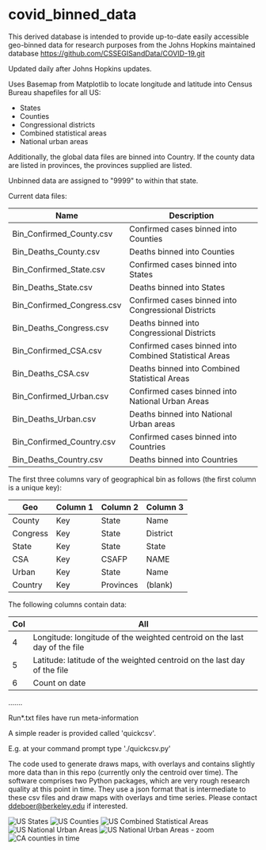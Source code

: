 # covid_binned_data


This derived database is intended to provide up-to-date easily accessible geo-binned data for research purposes from the Johns Hopkins maintained database
https://github.com/CSSEGISandData/COVID-19.git

Updated daily after Johns Hopkins updates.

Uses Basemap from Matplotlib to locate longitude and latitude into Census Bureau shapefiles for all US:
* States
* Counties
* Congressional districts
* Combined statistical areas
* National urban areas

Additionally, the global data files are binned into Country.  If the county data are listed in provinces,
the provinces supplied are listed.

Unbinned data are assigned to "9999" to within that state.

Current data files:

Name                       | Description
---------------------------|----------------------
Bin_Confirmed_County.csv   | Confirmed cases binned into Counties
Bin_Deaths_County.csv      | Deaths binned into Counties
Bin_Confirmed_State.csv    | Confirmed cases binned into States
Bin_Deaths_State.csv       | Deaths binned into States
Bin_Confirmed_Congress.csv | Confirmed cases binned into Congressional Districts
Bin_Deaths_Congress.csv    | Deaths binned into Congressional Districts
Bin_Confirmed_CSA.csv      | Confirmed cases binned into Combined Statistical Areas
Bin_Deaths_CSA.csv         | Deaths binned into Combined Statistical Areas
Bin_Confirmed_Urban.csv    | Confirmed cases binned into National Urban Areas
Bin_Deaths_Urban.csv       | Deaths binned into National Urban areas
Bin_Confirmed_Country.csv  | Confirmed cases binned into Countries
Bin_Deaths_Country.csv     | Deaths binned into Countries

The first three columns vary of geographical bin as follows (the first column is a unique key):

Geo      | Column 1 |Column 2   | Column 3
---------|----------|-----------|---------
County   | Key      | State     | Name
Congress | Key      | State     | District
State    | Key      | State     | State
CSA      | Key      | CSAFP     | NAME
Urban    | Key      | State     | Name
Country  | Key      | Provinces | (blank)

The following columns contain data:

Col | All
----|------
4   | Longitude:  longitude of the weighted centroid on the last day of the file
5   | Latitude:  latitude of the weighted centroid on the last day of the file
6   | Count on date
.......


Run*.txt files have run meta-information

A simple reader is provided called 'quickcsv'.

E.g. at your command prompt type './quickcsv.py'

The code used to generate draws maps, with overlays and contains slightly more data than in this repo
(currently only the centroid over time).  The software comprises two Python packages, which are very rough
research quality at this point in time.  They use a json format that is intermediate to these csv files and
draw maps with overlays and time series.
Please contact ddeboer@berkeley.edu if interested.


![US States](https://astro.berkeley.edu/~ddeboer/Confirmed_States_042320.png)
![US Counties](https://astro.berkeley.edu/~ddeboer/Confirmed_County_042320.png)
![US Combined Statistical Areas](https://astro.berkeley.edu/~ddeboer/Confirmed_CSA_042320.png)
![US National Urban Areas](https://astro.berkeley.edu/~ddeboer/Confirmed_Urban_042320.png)
![US National Urban Areas - zoom](https://astro.berkeley.edu/~ddeboer/Confirmed_Urban_close_042320.png)
![CA counties in time](https://astro.berkeley.edu/~ddeboer/CA_County-4_10_20.png)
